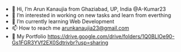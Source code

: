 - 👋 Hi, I’m Arun Kanaujia from Ghaziabad, UP, India @A-Kumar23
- 👀 I’m interested in working on new tasks and learn from everthing
- 🌱 I’m currently learning Web Development
- 📫 How to reach me arunkanaujia23@gmail.com
- 💼 My Portfolio https://drive.google.com/drive/folders/1Q0BLlOe90-Gs1FGR3YVf2EX0Sdtrivbr?usp=sharing
<!---
A-Kumar23/A-Kumar23 is a ✨ special ✨ repository because its `README.md` (this file) appears on your GitHub profile.
You can click the Preview link to take a look at your changes.
--->
